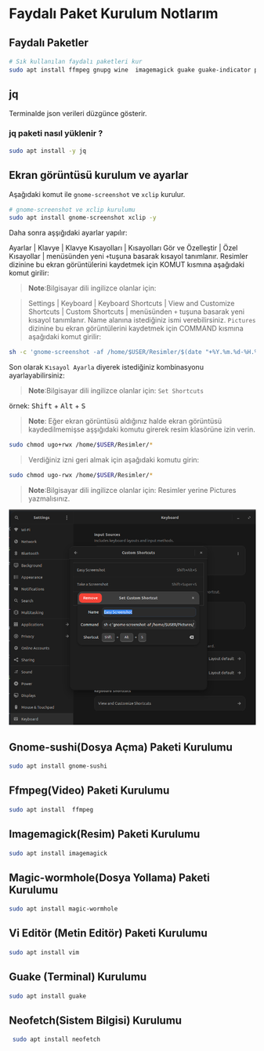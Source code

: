 # Faydalı Paket Kurulum Notlarım

## Faydalı Paketler

```BASH
# Sık kullanılan faydalı paketleri kur
sudo apt install ffmpeg gnupg wine  imagemagick guake guake-indicator pv meld vim axel ncdu xclip net-tools caffeine magic-wormhole gnome-sushi hwinfo hardinfo gnome-shell-extension-manager software-properties-common apt-transport-https wget curl gnome-screenshot xclip -y
```

## jq

Terminalde json verileri düzgünce gösterir.

### jq paketi nasıl yüklenir ?

```BASH
sudo apt install -y jq
```

## Ekran görüntüsü kurulum ve ayarlar

Aşağıdaki komut ile `gnome-screenshot` ve `xclip` kurulur.

```BASH
# gnome-screenshot ve xclip kurulumu
sudo apt install gnome-screenshot xclip -y
```

Daha sonra aşşığıdaki ayarlar yapılır:

Ayarlar | Klavye | Klavye Kısayolları | Kısayolları Gör ve Özelleştir | Özel Kısayollar | menüsünden yeni `+`tuşuna basarak kısayol tanımlanır. Resimler dizinine bu ekran görüntülerini kaydetmek için KOMUT kısmına aşağıdaki komut girilir:

> **Note**:Bilgisayar dili ingilizce olanlar için:

> Settings | Keyboard | Keyboard Shortcuts | View and Customize Shortcuts | Custom Shortcuts | menüsünden `+` tuşuna basarak yeni kısayol tanımlanır. Name alanına istediğiniz ismi verebilirsiniz. `Pictures` dizinine bu ekran görüntülerini kaydetmek için COMMAND kısmına aşağıdaki komut girilir:

```BASH
sh -c 'gnome-screenshot -af /home/$USER/Resimler/$(date "+%Y.%m.%d-%H.%M.%S").png'
```

Son olarak `Kısayol Ayarla` diyerek istediğiniz kombinasyonu ayarlayabilirsiniz:

> **Note**:Bilgisayar dili ingilizce olanlar için: `Set Shortcuts`

örnek: <kbd>Shift</kbd> + <kbd>Alt</kbd> + <kbd>S</kbd>

> **Note**: Eğer ekran görüntüsü aldığınız halde ekran görüntüsü kaydedilmemişse aşşığıdaki komutu girerek resim klasörüne izin verin.

```BASH
sudo chmod ugo+rwx /home/$USER/Resimler/*
```

> Verdiğiniz izni geri almak için aşağıdaki komutu girin:

```BASH
sudo chmod ugo-rwx /home/$USER/Resimler/*
```

> **Note**:Bilgisayar dili ingilizce olanlar için: Resimler yerine Pictures yazmalısınız.

![İngilizce Ayar](/ubuntu_kurulum_notlarim/image/screenshot_shourtcut.png)

## Gnome-sushi(Dosya Açma) Paketi Kurulumu

```BASH
sudo apt install gnome-sushi
```

## Ffmpeg(Video) Paketi Kurulumu

```BASH
sudo apt install  ffmpeg
```

## Imagemagick(Resim) Paketi Kurulumu

```BASH
sudo apt install imagemagick
```

## Magic-wormhole(Dosya Yollama) Paketi Kurulumu

```BASH
sudo apt install magic-wormhole
```

## Vi Editör (Metin Editör) Paketi Kurulumu

```BASH
sudo apt install vim
```

## Guake (Terminal) Kurulumu

```BASH
sudo apt install guake
```

## Neofetch(Sistem Bilgisi) Kurulumu

```BASH
 sudo apt install neofetch
```
